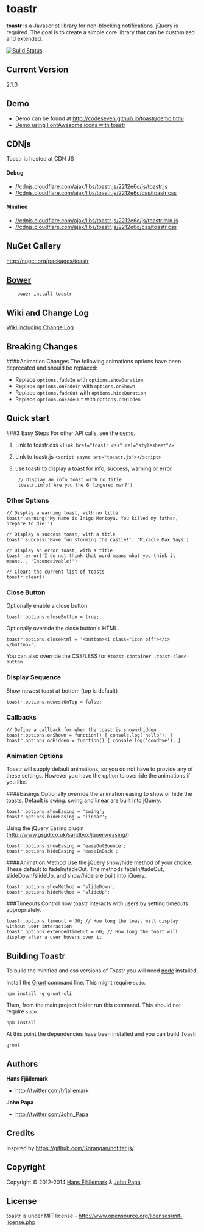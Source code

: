 # toastr
**toastr** is a Javascript library for non-blocking notifications. jQuery is required. The goal is to create a simple core library that can be customized and extended.

[![Build Status](https://travis-ci.org/CodeSeven/toastr.svg)](https://travis-ci.org/CodeSeven/toastr)

## Current Version
2.1.0

## Demo
- Demo can be found at http://codeseven.github.io/toastr/demo.html
- [Demo using FontAwesome icons with toastr](http://plnkr.co/edit/6W9URNyyp2ItO4aUWzBB?p=preview)

## CDNjs
Toastr is hosted at CDN JS

#### Debug
- [//cdnjs.cloudflare.com/ajax/libs/toastr.js/2212e6c/js/toastr.js](//cdnjs.cloudflare.com/ajax/libs/toastr.js/2212e6c/js/toastr.js)
- [//cdnjs.cloudflare.com/ajax/libs/toastr.js/2212e6c/css/toastr.css](//cdnjs.cloudflare.com/ajax/libs/toastr.js/2212e6c/css/toastr.css)

#### Minified
- [//cdnjs.cloudflare.com/ajax/libs/toastr.js/2212e6c/js/toastr.min.js](//cdnjs.cloudflare.com/ajax/libs/toastr.js/2212e6c/js/toastr.min.js) 
- [//cdnjs.cloudflare.com/ajax/libs/toastr.js/2212e6c/css/toastr.css](//cdnjs.cloudflare.com/ajax/libs/toastr.js/2212e6c/css/toastr.css)

## NuGet Gallery
http://nuget.org/packages/toastr

## [Bower](http://bower.io/)
		bower install toastr


## Wiki and Change Log
[Wiki including Change Log](https://github.com/CodeSeven/toastr/wiki)

## Breaking Changes
 
####Animation Changes
The following animations options have been deprecated and should be replaced:
 
 - Replace `options.fadeIn` with `options.showDuration`
 - Replace `options.onFadeIn` with `options.onShown`
 - Replace `options.fadeOut` with `options.hideDuration`
 - Replace `options.onFadeOut` with `options.onHidden`

## Quick start

###3 Easy Steps
For other API calls, see the [demo](http://codeseven.github.io/toastr/demo.html).

1. Link to toastr.css `<link href="toastr.css" rel="stylesheet"/>`

2. Link to toastr.js `<script async src="toastr.js"></script>`

3. use toastr to display a toast for info, success, warning or error

		// Display an info toast with no title
		toastr.info('Are you the 6 fingered man?')

### Other Options
	// Display a warning toast, with no title
	toastr.warning('My name is Inigo Montoya. You killed my father, prepare to die!')
	
	// Display a success toast, with a title
	toastr.success('Have fun storming the castle!', 'Miracle Max Says')
	
	// Display an error toast, with a title
	toastr.error('I do not think that word means what you think it means.', 'Inconceivable!')
		
	// Clears the current list of toasts
	toastr.clear()

### Close Button
Optionally enable a close button

    toastr.options.closeButton = true;

Optionally override the close button's HTML. 

    toastr.options.closeHtml = '<button><i class="icon-off"></i></button>';

You can also override the CSS/LESS for `#toast-container .toast-close-button`

### Display Sequence
Show newest toast at bottom (top is default)

	toastr.options.newestOnTop = false;

### Callbacks
	// Define a callback for when the toast is shown/hidden
	toastr.options.onShown = function() { console.log('hello'); }
	toastr.options.onHidden = function() { console.log('goodbye'); }

### Animation Options
Toastr will supply default animations, so you do not have to provide any of these settings. However you have the option to override the animations if you like.

####Easings
Optionally override the animation easing to show or hide the toasts. Default is swing. swing and linear are built into jQuery.

	toastr.options.showEasing = 'swing';
	toastr.options.hideEasing = 'linear';

Using the jQuery Easing plugin (http://www.gsgd.co.uk/sandbox/jquery/easing/)

	toastr.options.showEasing = 'easeOutBounce';
	toastr.options.hideEasing = 'easeInBack';

####Animation Method
Use the jQuery show/hide method of your choice. These default to fadeIn/fadeOut. The methods fadeIn/fadeOut, slideDown/slideUp, and show/hide are built into jQuery.

	toastr.options.showMethod = 'slideDown'; 
	toastr.options.hideMethod = 'slideUp'; 
	

###Timeouts
Control how toastr interacts with users by setting timeouts appropriately.

	toastr.options.timeout = 30; // How long the toast will display without user interaction
	toastr.options.extendedTimeOut = 60; // How long the toast will display after a user hovers over it

## Building Toastr

To build the minified and css versions of Toastr you will need [node](http://nodejs.org) installed.

Install the [Grunt](http://gruntjs.com/) command line. This might require `sudo`.

```shell
npm install -g grunt-cli
```

Then, from the main project folder run this command. This should not require `sudo`.

```shell
npm install
```

At this point the dependencies have been installed and you can build Toastr

```shell
grunt
```

## Authors
**Hans Fjällemark**

+ http://twitter.com/hfjallemark

**John Papa**

+ http://twitter.com/John_Papa

## Credits
Inspired by https://github.com/Srirangan/notifer.js/.


## Copyright
Copyright © 2012-2014 [Hans Fjällemark](http://twitter.com/hfjallemark) & [John Papa](http://twitter.com/John_Papa).

## License 
toastr is under MIT license - http://www.opensource.org/licenses/mit-license.php
